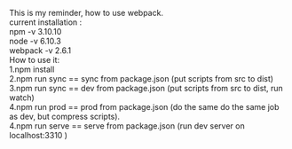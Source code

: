This is my reminder, how to use webpack. <br />
current installation : <br />
npm -v 3.10.10 <br />
node -v 6.10.3 <br />
webpack -v  2.6.1 <br />
How to use it: <br />
1.npm install <br />
2.npm run sync == sync from package.json (put scripts from src to dist) <br />
3.npm run sync == dev from package.json (put scripts from src to dist, run watch) <br />
4.npm run prod == prod from package.json (do the same do the same job as dev, but compress scripts). <br />
4.npm run serve == serve from package.json (run dev server on localhost:3310 )<br />